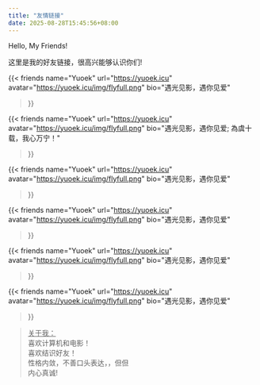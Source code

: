 ```yaml
---
title: "友情链接"
date: 2025-08-28T15:45:56+08:00
---
```




<p class="fonts-delphiaVillagefont"> Hello, My Friends! </p>
<p class="fonts-letter-zh"> 这里是我的好友链接，很高兴能够认识你们! </p>



<div class="grid grid-cols-1 md:grid-cols-3 gap-4">

{{< friends 
    name="Yuoek" 
    url="https://yuoek.icu" 
    avatar="https://yuoek.icu/img/flyfull.png" 
    bio="遇光见影，遇你见爱" 
>}}


{{< friends 
    name="Yuoek" 
    url="https://yuoek.icu" 
    avatar="https://yuoek.icu/img/flyfull.png" 
    bio="遇光见影，遇你见爱; 為虞十载，我心万宁！" 
>}}


{{< friends 
    name="Yuoek" 
    url="https://yuoek.icu" 
    avatar="https://yuoek.icu/img/flyfull.png" 
    bio="遇光见影，遇你见爱" 
>}}


{{< friends 
    name="Yuoek" 
    url="https://yuoek.icu" 
    avatar="https://yuoek.icu/img/flyfull.png" 
    bio="遇光见影，遇你见爱" 
>}}


{{< friends 
    name="Yuoek" 
    url="https://yuoek.icu" 
    avatar="https://yuoek.icu/img/flyfull.png" 
    bio="遇光见影，遇你见爱" 
>}}


{{< friends 
    name="Yuoek" 
    url="https://yuoek.icu" 
    avatar="https://yuoek.icu/img/flyfull.png" 
    bio="遇光见影，遇你见爱" 
>}}



</div>

> <u>关于我：</u>  
> 喜欢计算机和电影！    
> 喜欢结识好友！    
> 性格内敛，不善口头表达，，但但    
> 内心真诚! 
